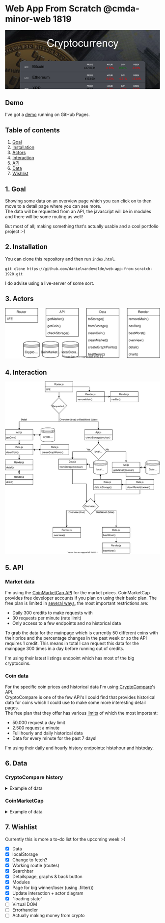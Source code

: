 # Web App From Scratch @cmda-minor-web 1819

<kbd>![Shiny front-end](https://raw.githubusercontent.com/DanielvandeVelde/web-app-from-scratch-1920/master/public/img/banner.png "Shiny front-end")</kbd>

## Demo

I've got a [demo](https://danielvandevelde.github.io/web-app-from-scratch-1920/) running on GitHub Pages.

## Table of contents

1. [Goal](#1-Goal)
2. [Installation](#2-Installation)
3. [Actors](#3-Actors)
4. [Interaction](#4-Interaction)
5. [API](#5-API)
6. [Data](#6-Data)
7. [Wishlist](#7-Wishlist)

## 1. Goal

Showing some data on an overview page which you can click on to then move to a detail page where you can see more.  
The data will be requested from an API, the javascript will be in modules and there will be some routing as well!

But most of all; making something that's actually usable and a cool portfolio project :-)

## 2. Installation

You can clone this repository and then run `index.html`.

`git clone https://github.com/danielvandevelde/web-app-from-scratch-1920.git`

I do advise using a live-server of some sort.

## 3. Actors

<kbd>![Actor Diagram](https://raw.githubusercontent.com/DanielvandeVelde/web-app-from-scratch-1920/master/public/img/actor.svg?sanitize=true "Actor diagram")</kbd>

## 4. Interaction

<kbd>![Interaction diagram](https://raw.githubusercontent.com/DanielvandeVelde/web-app-from-scratch-1920/master/public/img/Interaction.svg?sanitize=true "interaction diagram")</kbd>

## 5. API

### Market data

I'm using the [CoinMarketCap API](https://coinmarketcap.com/api/documentation/v1/) for the market prices.
CoinMarketCap provides free developer accounts if you plan on using their basic plan.
The free plan is limited in [several ways](https://pro.coinmarketcap.com/features), the most important restrictions are:

- Daily 300 credits to make requests with
- 30 requests per minute (rate limit)
- Only access to a few endpoints and no historical data

To grab the data for the mainpage which is currently 50 different coins with their price and the percentage changes in the past week or so the API requires 1 credit.
This means in total I can request this data for the mainpage 300 times in a day before running out of credits.

I'm using their latest listings endpoint which has most of the big cryptocoins.

### Coin data

For the specific coin prices and historical data I'm using [CryptoCompare](https://min-api.cryptocompare.com/documentation)'s API.  
CryptoCompare is one of the few API's I could find that provides historical data for coins which I could use to make some more interesting detail pages.  
The free plan that they offer has various [limits](https://min-api.cryptocompare.com/pricing) of which the most important:

- 50.000 request a day limit
- 2.500 request a minute
- Full hourly and daily historical data
- Data for every minute for the past 7 days!

I'm using their daily and hourly history endpoints: histohour and histoday.

## 6. Data

### CryptoCompare history

<details>
 <summary>Example of data</summary>

```js
{
  Response: "Succes",
  Message: "", //Empty string
  HasWarning: false,
  Type: Number, //100
  Ratelimit: {}, //Empty object
  Data: {
    Aggregated: false,
    TimeFrom: Number, //Epoch
    TimeTo: Number, // Epoch
    Data: [
      i: {
        time: Number,
        high: Number,
        low: Number,
        open: Number,
        volumefrom: Number,
        volumeto: Number,
        close: Number,
        conversationType: "direct",
        conversionSumbol: "" //Empty string
      }
    ]
  }
}
```

</details>

### CoinMarketCap

<details>
<summary>Example of data</summary>

```js
{
  data: [
    i: {
      circulating_supply: Number,
      cmc_rank: Number, //CoinMarketCap ranking
      date_added: "", //ISO 8601
      id: Number, //Bitcoin = 1, etc.
      last_updated: "", //ISO 8601
      max_supply: Number,
      name: "Coin name", //e.g. Bitcoin, Ethereum, Litecoin
      num_market_pairs: Number,
      patform: null,
      quote: {
        EUR: {
          last_updated: "", //ISO 8601
          market_cap: Number,
          percent_change_1h: Number,
          percent_change_24h: Number,
          percent_change_7d: Number,
          price: Number,
          volume_24h: Number
        },
        volume_24: Number,
        percent_change_1h: Number
      },
      slug: "Coin name", //e.g. Bitcoin, Ethereum, Litecoin
      symbol: "ticker", //e.g. BTC, ETH, LTC
      tags: [ "minable"],
      total_supply: Number
    }
  ],
  status: {
  credit_count: Number, //Amount of credits used for request
  elapsed: Number, //Time in ms
  error_code Number, //0 if no errorcode
  error_message: null, //Unless there is one, then string.
  notice: null,
  timestamp: "",//ISO 8601
  }
}
```

</details>

## 7. Wishlist

Currently this is more a to-do list for the upcoming week :-)

- [x] Data
- [x] localStorage
- [x] Change to fetch[?](https://gomakethings.com/why-i-still-use-xhr-instead-of-the-fetch-api/)
- [x] Working routie (routes)
- [x] Searchbar
- [x] Detailspage, graphs & back button
- [x] Modules
- [x] Page for big winner/loser (using .filter())
- [x] Update interaction + actor diagram
- [x] "loading state"
- [ ] Virtual DOM
- [ ] Errorhandler
- [ ] Actually making money from crypto
